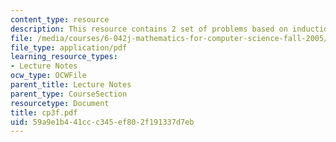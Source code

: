 ```yaml
---
content_type: resource
description: This resource contains 2 set of problems based on induction II.
file: /media/courses/6-042j-mathematics-for-computer-science-fall-2005/59a9e1b441ccc345ef802f191337d7eb_cp3f.pdf
file_type: application/pdf
learning_resource_types:
- Lecture Notes
ocw_type: OCWFile
parent_title: Lecture Notes
parent_type: CourseSection
resourcetype: Document
title: cp3f.pdf
uid: 59a9e1b4-41cc-c345-ef80-2f191337d7eb
---
```

